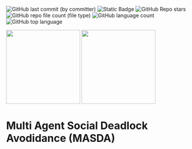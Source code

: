 ![GitHub last commit (by committer)](https://img.shields.io/github/last-commit/abj247/MASDA)
![Static Badge](https://img.shields.io/badge/Status-Incomplete-red)
![GitHub Repo stars](https://img.shields.io/github/stars/abj247/MASDA)
![GitHub repo file count (file type)](https://img.shields.io/github/directory-file-count/abj247/MASDA)
![GitHub language count](https://img.shields.io/github/languages/count/abj247/MASDA)
![GitHub top language](https://img.shields.io/github/languages/top/abj247/MASDA)

<div style="display: inline-block;">
    <img src="animations/CADRL_intersection.gif" width="200">
</div>

<div style="display: inline-block;">
    <img src="animations/GT_QP_CBF_doorway.gif" width="200">
</div>

# Multi Agent Social Deadlock Avodidance (MASDA)
